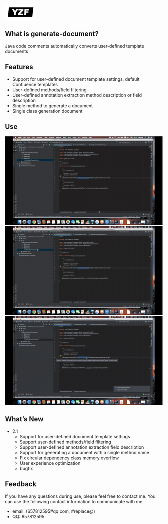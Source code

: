 ![gd](logo.png)
## What is generate-document?
Java code comments automatically converts user-defined template documents

## Features

* Support for user-defined document template settings, default Confluence templates
* User-defined methods/field filtering
* User-defined annotation extraction method description or field description
* Single method to generate a document
* Single class generation document

## Use

![](gd-1.gif?raw=true)
![](gd-2.gif?raw=true)
![](gd-3.gif?raw=true)

## What’s New

* 2.1
    *  Support for user-defined document template settings
    *  Support user-defined methods/field filtering
    *  Support user-defined annotation extraction field description
    *  Support for generating a document with a single method name
    *  Fix circular dependency class memory overflow
    *  User experience optimization
    *  bugfix

## Feedback
If you have any questions during use, please feel free to contact me. You can use the following contact information to communicate with me.

* email: (657812595#qq.com, #replace@)
* QQ: 657812595
